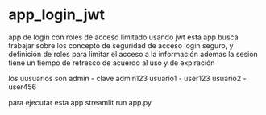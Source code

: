 # app_login_jwt
app de login con roles de acceso limitado usando jwt
esta app busca trabajar sobre los concepto de seguridad de acceso
login seguro, y definición de roles para limitar el acceso a la información 
ademas la sesion tiene un tiempo de refresco de acuerdo al uso y de expiración

los uusuarios son 
admin - clave admin123
usuario1 - user123
usuario2 - user456

para ejecutar esta app 
streamlit run app.py

